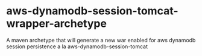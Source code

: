 # aws-dynamodb-session-tomcat-wrapper-archetype
A maven archetype that will generate a new war enabled for aws dynamodb session persistence a la aws-dynamodb-session-tomcat
